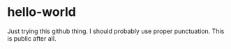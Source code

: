 # hello-world
Just trying this github thing.  I should probably use proper punctuation.  This is public after all.
